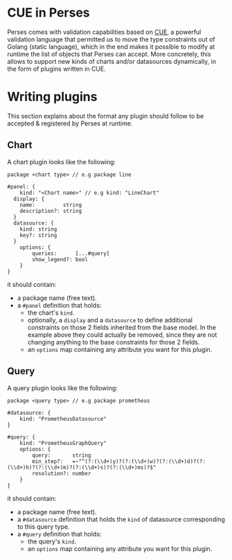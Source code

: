 CUE in Perses
====================

Perses comes with validation capabilities based on [CUE](https://cuelang.org/), a powerful validation language that permitted us to move the type constraints out of Golang (static language), which in the end makes it possible to modify at runtime the list of objects that Perses can accept. More concretely, this allows to support new kinds of charts and/or datasources dynamically, in the form of plugins written in CUE.

# Writing plugins

This section explains about the format any plugin should follow to be accepted & registered by Perses at runtime.

## Chart

A chart plugin looks like the following:

```cue
package <chart type> // e.g package line

#panel: {
	kind: "<Chart name>" // e.g kind: "LineChart"
  display: {
    name:         string
    description?: string
  }
  datasource: {
    kind: string
    key?: string
  }
	options: {
		queries:      [...#query]
		show_legend?: bool
	}
}
```
it should contain:
- a package name (free text).
- a `#panel` definition that holds:
  - the chart's `kind`.
  - optionally, a `display` and a `datasource` to define additional constraints on those 2 fields inherited from the base model. In the example above they could actually be removed, since they are not changing anything to the base constraints for those 2 fields.
  - an `options` map containing any attribute you want for this plugin.

## Query

A query plugin looks like the following:

```cue
package <query type> // e.g package prometheus

#datasource: {
	kind: "PrometheusDatasource"
}

#query: {
	kind: "PrometheusGraphQuery"
	options: {
		query:       string
		min_step?:   =~"^(?:(\\d+)y)?(?:(\\d+)w)?(?:(\\d+)d)?(?:(\\d+)h)?(?:(\\d+)m)?(?:(\\d+)s)?(?:(\\d+)ms)?$"
		resolution?: number
	}
}
```
it should contain:
- a package name (free text).
- a `#datasource` definition that holds the `kind` of datasource corresponding to this query type.
- a `#query` definition that holds:
  - the query's `kind`.
  - an `options` map containing any attribute you want for this plugin.
